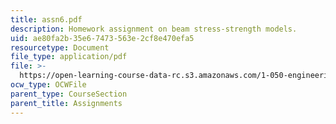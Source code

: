 ```yaml
---
title: assn6.pdf
description: Homework assignment on beam stress-strength models.
uid: ae80fa2b-35e6-7473-563e-2cf8e470efa5
resourcetype: Document
file_type: application/pdf
file: >-
  https://open-learning-course-data-rc.s3.amazonaws.com/1-050-engineering-mechanics-i-fall-2007/ae80fa2b35e67473563e2cf8e470efa5_assn6.pdf
ocw_type: OCWFile
parent_type: CourseSection
parent_title: Assignments
---
```


